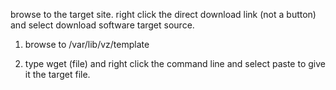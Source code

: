 browse to the target site.
right click the direct download link (not a button) and select download software target source.

1. browse to /var/lib/vz/template

2. type wget (file) and right click the command line and select paste to give it the target file.
